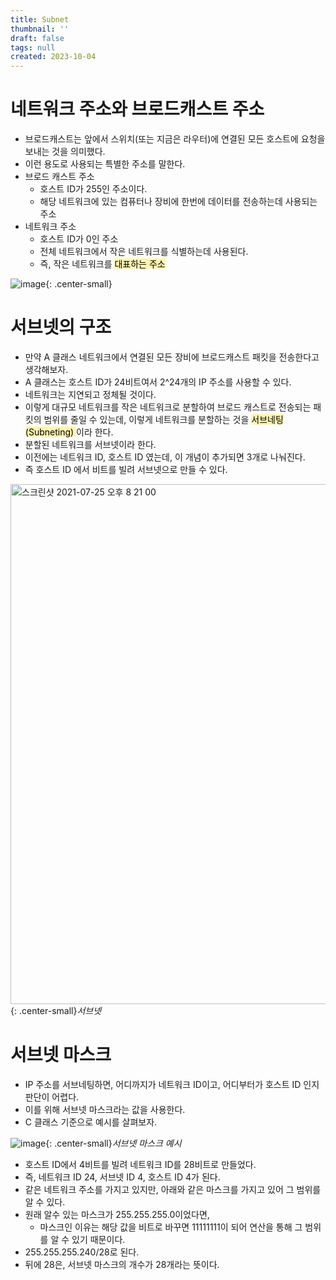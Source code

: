 ```yaml
---
title: Subnet
thumbnail: ''
draft: false
tags: null
created: 2023-10-04
---
```


# 네트워크 주소와 브로드캐스트 주소

* 브로드캐스트는 앞에서 스위치(또는 지금은 라우터)에 연결된 모든 호스트에 요청을 보내는 것을 의미했다.
* 이런 용도로 사용되는 특별한 주소를 말한다.
* 브로드 캐스트 주소
  * 호스트 ID가 255인 주소이다.
  * 해당 네트워크에 있는 컴퓨터나 장비에 한번에 데이터를 전송하는데 사용되는 주소
* 네트워크 주소
  * 호스트 ID가 0인 주소
  * 전체 네트워크에서 작은 네트워크를 식별하는데 사용된다.
  * 즉, 작은 네트워크를 <mark style='background-color: #fff5b1'> 대표하는 주소 </mark>

![image](https://user-images.githubusercontent.com/37871541/126897102-888bd4df-022c-40bd-8586-5a4858e24208.png){: .center-small}

# 서브넷의 구조

* 만약 A 클래스 네트워크에서 연결된 모든 장비에 브로드캐스트 패킷을 전송한다고 생각해보자.
* A 클래스는 호스트 ID가 24비트여서 2^24개의 IP 주소를 사용할 수 있다.
* 네트워크는 지연되고 정체될 것이다.
* 이렇게 대규모 네트워크를 작은 네트워크로 분할하여 브로드 캐스트로 전송되는 패킷의 범위를 줄일 수 있는데, 이렇게 네트워크를 분할하는 것을 <mark style='background-color: #fff5b1'> 서브네팅(Subneting) </mark> 이라 한다.
* 분할된 네트워크를 서브넷이라 한다.
* 이전에는 네트워크 ID, 호스트 ID 였는데, 이 개념이 추가되면 3개로 나눠진다.
* 즉 호스트 ID 에서 비트를 빌려 서브넷으로 만들 수 있다.

<img width="832" alt="스크린샷 2021-07-25 오후 8 21 00" src="https://user-images.githubusercontent.com/37871541/126897268-7e62666e-b4ba-4ff6-aca2-4665ea4e4bf9.png">{: .center-small}*서브넷*

# 서브넷 마스크

* IP 주소를 서브네팅하면, 어디까지가 네트워크 ID이고, 어디부터가 호스트 ID 인지 판단이 어렵다.
* 이를 위해 서브넷 마스크라는 값을 사용한다.
* C 클래스 기준으로 예시를 살펴보자.

![image](https://user-images.githubusercontent.com/37871541/126897326-3eb2ece2-2cec-4cc8-9fd4-64d50a4f3550.png){: .center-small}*서브넷 마스크 예시*

* 호스트 ID에서 4비트를 빌려 네트워크 ID를 28비트로 만들었다.
* 즉, 네트워크 ID 24, 서브넷 ID 4, 호스트 ID 4가 된다.
* 같은 네트워크 주소를 가지고 있지만, 아래와 같은 마스크를 가지고 있어 그 범위를 알 수 있다.
* 원래 알수 있는 마스크가 255.255.255.0이었다면,
  * 마스크인 이유는 해당 값을 비트로 바꾸면 11111111이 되어 연산을 통해 그 범위를 알 수 있기 때문이다.
* 255.255.255.240/28로 된다.
* 뒤에 28은, 서브넷 마스크의 개수가 28개라는 뜻이다.
